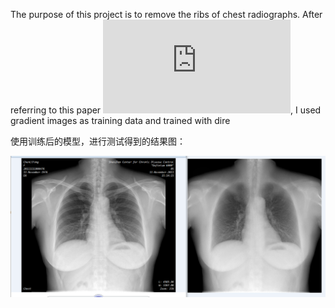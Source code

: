 
The purpose of this project is to remove the ribs of chest radiographs. After referring to this paper 
![](https://github.com/qjchen1972/dire/blob/master/bone%20suppression/GZ%20U%20B%20S.pdf), I used gradient images as training data and trained with dire

使用训练后的模型，进行测试得到的结果图：

![这是测试结果](https://github.com/qjchen1972/dire/blob/master/img/bone_test.png)

